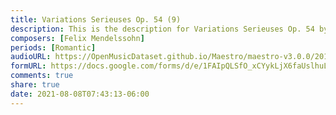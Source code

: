 ```yaml
---
title: Variations Serieuses Op. 54 (9)
description: This is the description for Variations Serieuses Op. 54 by Felix Mendelssohn
composers: [Felix Mendelssohn]
periods: [Romantic]
audioURL: https://OpenMusicDataset.github.io/Maestro/maestro-v3.0.0/2015/MIDI-Unprocessed_R2_D1-2-3-6-7-8-11_mid--AUDIO-from_mp3_03_R2_2015_wav--2.midi
formURL: https://docs.google.com/forms/d/e/1FAIpQLSfO_xCYykLjX6faUslhuLBXMxxhdXUl4W_S5CQXRHAmcH3N9Q/viewform
comments: true
share: true
date: 2021-08-08T07:43:13-06:00
---
```

